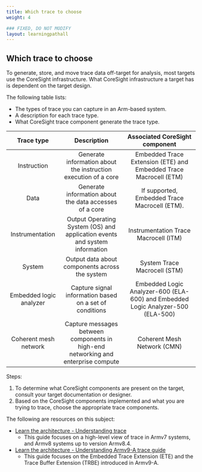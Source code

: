 ```yaml
---
title: Which trace to choose
weight: 4

### FIXED, DO NOT MODIFY
layout: learningpathall
---
```


## Which trace to choose
To generate, store, and move trace data off-target for analysis, most targets use the CoreSight infrastructure. What CoreSight infrastructure a target has is dependent on the target design. 

The following table lists:
- The types of trace you can capture in an Arm-based system.
- A description for each trace type.
- What CoreSight trace component generate the trace type.
 

| Trace type | Description | Associated CoreSight component |
| :---: | :---: | :---: |
| Instruction |  Generate information about the instruction execution of a core | Embedded Trace Extension (ETE) and Embedded Trace Macrocell (ETM) |
| Data |  Generate information about the data accesses of a core | If supported, Embedded Trace Macrocell (ETM). |
| Instrumentation |  Output Operating System (OS) and application events and system information | Instrumentation Trace Macrocell (ITM) |
| System |  Output data about components across the system | System Trace Macrocell (STM) |
| Embedded logic analyzer | Capture signal information based on a set of conditions | Embedded Logic Analyzer-600 (ELA-600) and Embedded Logic Analyzer-500 (ELA-500) |
| Coherent mesh network | Capture messages between components in high-end networking and enterprise compute | Coherent Mesh Network (CMN) |

Steps:

1. To determine what CoreSight components are present on the target, consult your target documentation or designer.
2. Based on the CoreSight components implemented and what you are trying to trace, choose the appropriate trace components.

The following are resources on this subject:

- [Learn the architecture - Understanding trace](https://developer.arm.com/documentation/102119/latest/?lang=en)
    - This guide focuses on a high-level view of trace in Armv7 systems, and Armv8 systems up to version Armv8.4.
- [Learn the architecture - Understanding Armv9-A trace guide](https://developer.arm.com/documentation/102856/latest/?lang=en)
    - This guide focuses on the Embedded Trace Extension (ETE) and the Trace Buffer Extension (TRBE) introduced in Armv9-A.

